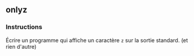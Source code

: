 ## onlyz

### Instructions

Écrire un programme qui affiche un caractère `z` sur la sortie standard. (et rien d'autre)
